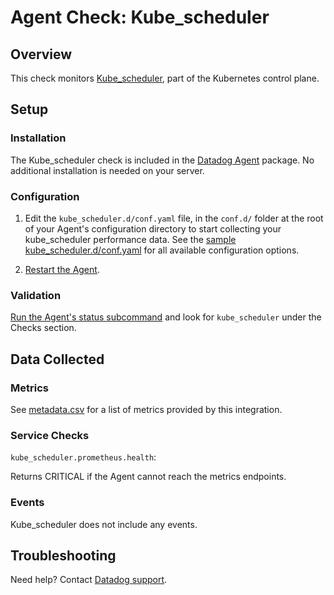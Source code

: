 # Agent Check: Kube_scheduler

## Overview

This check monitors [Kube_scheduler][1], part of the Kubernetes control plane.

## Setup

### Installation

The Kube_scheduler check is included in the [Datadog Agent][2] package.
No additional installation is needed on your server.

### Configuration

1. Edit the `kube_scheduler.d/conf.yaml` file, in the `conf.d/` folder at the root of your Agent's configuration directory to start collecting your kube_scheduler performance data. See the [sample kube_scheduler.d/conf.yaml][2] for all available configuration options.

2. [Restart the Agent][3].

### Validation

[Run the Agent's status subcommand][4] and look for `kube_scheduler` under the Checks section.

## Data Collected

### Metrics

See [metadata.csv][5] for a list of metrics provided by this integration.

### Service Checks

`kube_scheduler.prometheus.health`:

Returns CRITICAL if the Agent cannot reach the metrics endpoints.

### Events

Kube_scheduler does not include any events.

## Troubleshooting

Need help? Contact [Datadog support][6].

[1]: https://kubernetes.io/docs/reference/command-line-tools-reference/kube-scheduler
[2]: https://github.com/DataDog/integrations-core/blob/master/kube_scheduler/datadog_checks/kube_scheduler/data/conf.yaml.example
[3]: https://docs.datadoghq.com/agent/faq/agent-commands/#start-stop-restart-the-agent
[4]: https://docs.datadoghq.com/agent/faq/agent-commands/#agent-status-and-information
[5]: https://github.com/DataDog/integrations-core/blob/master/kube_scheduler/metadata.csv
[6]: https://docs.datadoghq.com/help
